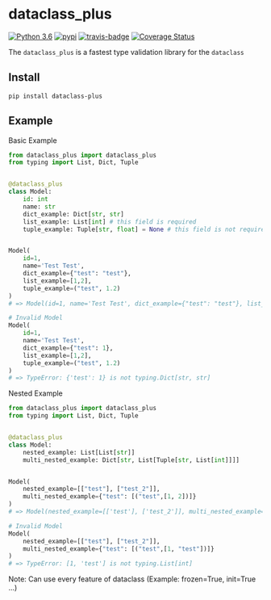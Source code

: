 # dataclass_plus
[![Python 3.6](https://img.shields.io/badge/python-3.7-brightgreen.svg)](https://www.python.org/downloads/release/python-370)
[![pypi](https://badge.fury.io/py/dataclass-plus.svg)](https://badge.fury.io/py/dataclass-plus)
[![travis-badge](https://travis-ci.org/mgurdal/aegis.svg?branch=master)](https://travis-ci.org/muhammetenes/dataclass_plus)
[![Coverage Status](https://coveralls.io/repos/github/muhammetenes/dataclass_plus/badge.svg?branch=master)](https://coveralls.io/github/muhammetenes/dataclass_plus?branch=master)

The `dataclass_plus` is a fastest type validation library for the `dataclass`


## Install
```
pip install dataclass-plus
```

## Example

Basic Example
```python
from dataclass_plus import dataclass_plus
from typing import List, Dict, Tuple


@dataclass_plus
class Model:
    id: int
    name: str
    dict_example: Dict[str, str]
    list_example: List[int] # this field is required
    tuple_example: Tuple[str, float] = None # this field is not required because set default None


Model(
    id=1, 
    name='Test Test', 
    dict_example={"test": "test"}, 
    list_example=[1,2],
    tuple_example=("test", 1.2)
)
# => Model(id=1, name='Test Test', dict_example={"test": "test"}, list_example=[1,2], tuple_example=("test", 1.2))

# Invalid Model
Model(
    id=1, 
    name='Test Test', 
    dict_example={"test": 1}, 
    list_example=[1,2],
    tuple_example=("test", 1.2)
)
# => TypeError: {'test': 1} is not typing.Dict[str, str]

```

Nested Example

```python
from dataclass_plus import dataclass_plus
from typing import List, Dict, Tuple


@dataclass_plus
class Model:
    nested_example: List[List[str]]
    multi_nested_example: Dict[str, List[Tuple[str, List[int]]]]


Model(
    nested_example=[["test"], ["test_2"]],
    multi_nested_example={"test": [("test",[1, 2])]}
)
# => Model(nested_example=[['test'], ['test_2']], multi_nested_example={'test': [('test', [1, 2])]})

# Invalid Model
Model(
    nested_example=[["test"], ["test_2"]],
    multi_nested_example={"test": [("test",[1, "test"])]}
)
# => TypeError: [1, 'test'] is not typing.List[int]

```

Note: Can use every feature of dataclass (Example: frozen=True, init=True ...)